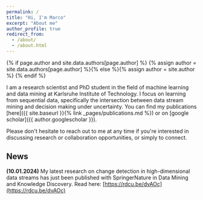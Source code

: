 ```yaml
---
permalink: /
title: "Hi, I'm Marco"
excerpt: "About me"
author_profile: true
redirect_from: 
  - /about/
  - /about.html
---
```


{% if page.author and site.data.authors[page.author] %}
    {% assign author = site.data.authors[page.author] %}{% else %}{% assign author = site.author %}
{% endif %}

I am a research scientist and PhD student in the field of machine learning and data mining at Karlsruhe Institute of Technology. I focus on learning from sequential data, specifically the intersection between data stream mining and decision making under uncertainty. You can find my publications [here]({{ site.baseurl }}{% link _pages/publications.md %}) or on [google scholar]({{ author.googlescholar }}).

Please don't hesitate to reach out to me at any time if you're interested in discussing research or collaboration opportunities, or simply to connect.

## News

**(10.01.2024)** My latest research on change detection in high-dimensional data streams has just been published with SpringerNature in Data Mining and Knowledge Discovery. Read here: [https://rdcu.be/dvAOc](https://rdcu.be/dvAOc)